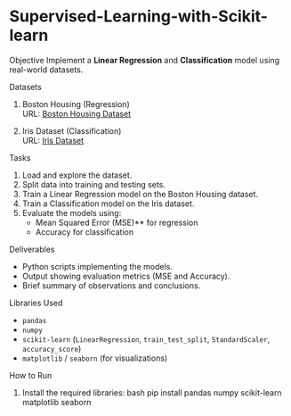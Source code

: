# Supervised-Learning-with-Scikit-learn


  Objective
Implement a **Linear Regression** and **Classification** model using real-world datasets.

 

  Datasets
1.  Boston Housing (Regression)  
   URL: [Boston Housing Dataset](https://github.com/DavidCico/Boston-House-Prices-With-Regression-Machine-Learning-and-Keras-Deep-Learning)

2.  Iris Dataset (Classification)  
   URL: [Iris Dataset](https://github.com/Apaulgithub/oibsip_taskno1/blob/main/Iris.csv)


Tasks
1. Load and explore the dataset.  
2. Split data into training and testing sets.  
3. Train a Linear Regression model on the Boston Housing dataset.  
4. Train a Classification model on the Iris dataset.  
5. Evaluate the models using:
   -  Mean Squared Error (MSE)** for regression  
   -  Accuracy  for classification  

 

 Deliverables
- Python scripts implementing the models.  
- Output showing evaluation metrics (MSE and Accuracy).  
- Brief summary of observations and conclusions.

 Libraries Used
- `pandas`  
- `numpy`  
- `scikit-learn` (`LinearRegression`, `train_test_split`, `StandardScaler`, `accuracy_score`)  
- `matplotlib` / `seaborn` (for visualizations)  

 

 How to Run
1. Install the required libraries:
   bash
   pip install pandas numpy scikit-learn matplotlib seaborn

